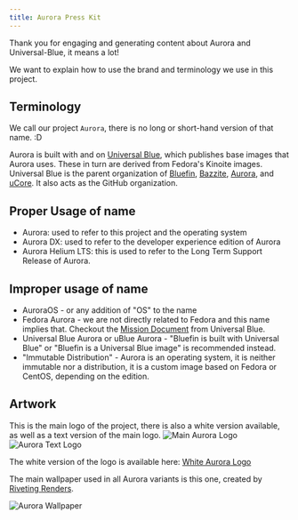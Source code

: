 ```yaml
---
title: Aurora Press Kit
---
```


Thank you for engaging and generating content about Aurora and Universal-Blue, it means a lot!

We want to explain how to use the brand and terminology we use in this project.

## Terminology

We call our project `Aurora`, there is no long or short-hand version of that name. :D 

Aurora is built with and on [Universal Blue](https://universal-blue.org), which publishes base images that Aurora uses. These in turn are derived from Fedora's Kinoite images. Universal Blue is the parent organization of [Bluefin](https://projectbluefin.io), [Bazzite](https://bazzite.gg), [Aurora](https://getaurora.dev), and [uCore](https://github.com/ublue-os/ucore). It also acts as the GitHub organization.

## Proper Usage of name

- Aurora: used to refer to this project and the operating system
- Aurora DX: used to refer to the developer experience edition of Aurora
- Aurora Helium LTS: this is used to refer to the Long Term Support Release of Aurora.


## Improper usage of name

- AuroraOS - or any addition of "OS" to the name
- Fedora Aurora - we are not directly related to Fedora and this name implies that. Checkout the [Mission Document](https://universal-blue.org/mission.html) from Universal Blue.
- Universal Blue Aurora or uBlue Aurora - "Bluefin is built with Universal Blue" or "Bluefin is a Universal Blue image" is recommended instead.
- "Immutable Distribution" - Aurora is an operating system, it is neither immutable nor a distribution, it is a custom image based on Fedora or CentOS, depending on the edition.

## Artwork

This is the main logo of the project, there is also a white version available, as well as a text version of the main logo.
![Main Aurora Logo](/img/favicon.svg)
![Aurora Text Logo](/img/aurora-v3-text-logo.svg)

The white version of the logo is available here: [White Aurora Logo](/img/aurora-v3-white.svg)

The main wallpaper used in all Aurora variants is this one, created by [Riveting Renders](https://www.etsy.com/shop/RivetingRenders).

![Aurora Wallpaper](/img/aurora_wallpaper.jpg)

